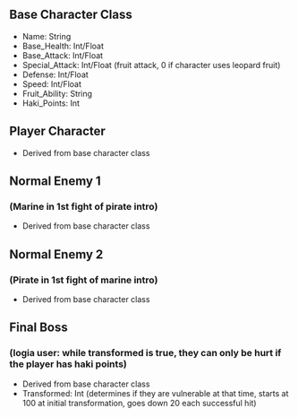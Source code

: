 ## Base Character Class
* Name: String
* Base_Health: Int/Float
* Base_Attack: Int/Float
* Special_Attack: Int/Float (fruit attack, 0 if character uses leopard fruit)
* Defense: Int/Float
* Speed: Int/Float
* Fruit_Ability: String
* Haki_Points: Int

## Player Character
* Derived from base character class

## Normal Enemy 1 
### (Marine in 1st fight of pirate intro)
* Derived from base character class

## Normal Enemy 2
### (Pirate in 1st fight of marine intro)
* Derived from base character class

## Final Boss 
### (logia user: while transformed is true, they can only be hurt if the player has haki points)
* Derived from base character class
* Transformed: Int (determines if they are vulnerable at that time, starts at 100 at initial transformation, goes down 20 each successful hit)
